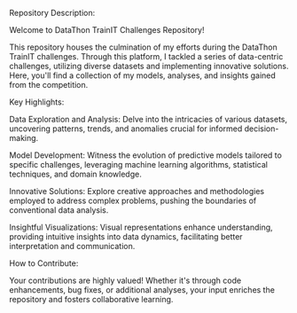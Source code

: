 Repository Description:

Welcome to DataThon TrainIT Challenges Repository!

This repository houses the culmination of my efforts during the DataThon TrainIT challenges. Through this platform, I tackled a series of data-centric challenges, utilizing diverse datasets and implementing innovative solutions. Here, you'll find a collection of my models, analyses, and insights gained from the competition.

Key Highlights:

Data Exploration and Analysis: Delve into the intricacies of various datasets, uncovering patterns, trends, and anomalies crucial for informed decision-making.

Model Development: Witness the evolution of predictive models tailored to specific challenges, leveraging machine learning algorithms, statistical techniques, and domain knowledge.

Innovative Solutions: Explore creative approaches and methodologies employed to address complex problems, pushing the boundaries of conventional data analysis.

Insightful Visualizations: Visual representations enhance understanding, providing intuitive insights into data dynamics, facilitating better interpretation and communication.

How to Contribute:

Your contributions are highly valued! Whether it's through code enhancements, bug fixes, or additional analyses, your input enriches the repository and fosters collaborative learning.
